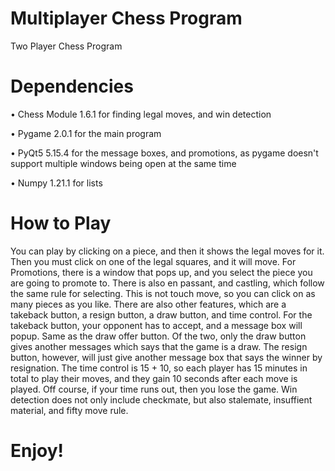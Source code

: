 # Multiplayer Chess Program
 
Two Player Chess Program

# Dependencies
• Chess Module 1.6.1 for finding legal moves, and win detection

• Pygame 2.0.1 for the main program

• PyQt5 5.15.4 for the message boxes, and promotions, as pygame doesn't support multiple windows being open at the same time

• Numpy 1.21.1 for lists
 
# How to Play
You can play by clicking on a piece, and then it shows the legal moves for it. Then you must click on one of the legal squares, and it will move. For Promotions, there is a window that pops up, and you select the piece you are going to promote to. There is also en passant, and castling, which follow the same rule for selecting. This is not touch move, so you can click on as many pieces as you like. There are also other features, which are a takeback button, a resign button, a draw button, and time control. For the takeback button, your opponent has to accept, and a message box will popup. Same as the draw offer button. Of the two, only the draw button gives another messages which says that the game is a draw. The resign button, however, will just give another message box that says the winner by resignation. The time control is 15 + 10, so each player has 15 minutes in total to play their moves, and they gain 10 seconds after each move is played. Off course, if your time runs out, then you lose the game. Win detection does not only include checkmate, but also stalemate, insuffient material, and fifty move rule. 

# Enjoy!

